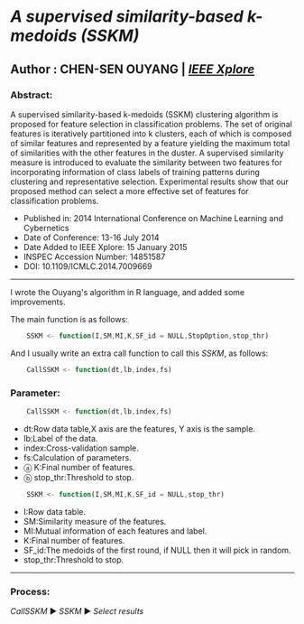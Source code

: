 # *A supervised similarity-based k-medoids (SSKM)*
## Author : CHEN-SEN OUYANG | [*IEEE Xplore*](https://ieeexplore.ieee.org/abstract/document/7009669 "IEEE Xplore")
### Abstract:
A supervised similarity-based k-medoids (SSKM) clustering algorithm is proposed for feature selection in classification problems. The set of original features is iteratively partitioned into k clusters, each of which is composed of similar features and represented by a feature yielding the maximum total of similarities with the other features in the duster. A supervised similarity measure is introduced to evaluate the similarity between two features for incorporating information of class labels of training patterns during clustering and representative selection. Experimental results show that our proposed method can select a more effective set of features for classification problems.
* Published in: 2014 International Conference on Machine Learning and Cybernetics
* Date of Conference: 13-16 July 2014
* Date Added to IEEE Xplore: 15 January 2015
* INSPEC Accession Number: 14851587
* DOI: 10.1109/ICMLC.2014.7009669
---
I wrote the Ouyang's algorithm in R language, and added some improvements.

The main function is as follows:
```js
    SSKM <- function(I,SM,MI,K,SF_id = NULL,StopOption,stop_thr)
```   
And I usually write an extra call function to call this *SSKM*, as follows:
```js
    CallSSKM <- function(dt,lb,index,fs)
```    
### Parameter:
```js
    CallSSKM <- function(dt,lb,index,fs)
```

*  dt:Row data table,X axis are the features, Y axis is the sample.
*  lb:Label of the data.
*  index:Cross-validation sample.
*  fs:Calculation of parameters.
*   ⓐ K:Final number of features.
*   ⓑ stop_thr:Threshold to stop.

```js
    SSKM <- function(I,SM,MI,K,SF_id = NULL,stop_thr)
```

*  I:Row data table.
*  SM:Similarity measure of the features.
*  MI:Mutual information of each features and label.
*  K:Final number of features.
*  SF_id:The medoids of the first round, if NULL then it will pick in random.
*  stop_thr:Threshold to stop.
---
### Process:
*CallSSKM* ▶ *SSKM* ▶ *Select results*


